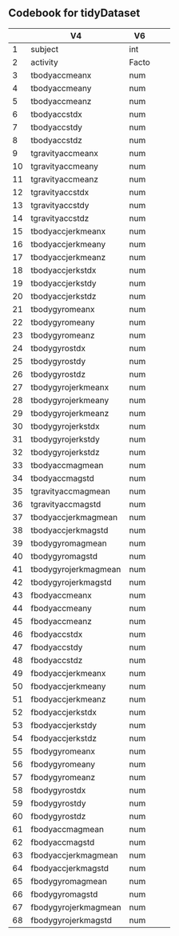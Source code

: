 ## Codebook for tidyDataset

|    | V4                   | V6    |   |   |
|----|----------------------|-------|---|---|
| 1  | subject              | int   |   |   |
| 2  | activity             | Facto |   |   |
| 3  | tbodyaccmeanx        | num   |   |   |
| 4  | tbodyaccmeany        | num   |   |   |
| 5  | tbodyaccmeanz        | num   |   |   |
| 6  | tbodyaccstdx         | num   |   |   |
| 7  | tbodyaccstdy         | num   |   |   |
| 8  | tbodyaccstdz         | num   |   |   |
| 9  | tgravityaccmeanx     | num   |   |   |
| 10 | tgravityaccmeany     | num   |   |   |
| 11 | tgravityaccmeanz     | num   |   |   |
| 12 | tgravityaccstdx      | num   |   |   |
| 13 | tgravityaccstdy      | num   |   |   |
| 14 | tgravityaccstdz      | num   |   |   |
| 15 | tbodyaccjerkmeanx    | num   |   |   |
| 16 | tbodyaccjerkmeany    | num   |   |   |
| 17 | tbodyaccjerkmeanz    | num   |   |   |
| 18 | tbodyaccjerkstdx     | num   |   |   |
| 19 | tbodyaccjerkstdy     | num   |   |   |
| 20 | tbodyaccjerkstdz     | num   |   |   |
| 21 | tbodygyromeanx       | num   |   |   |
| 22 | tbodygyromeany       | num   |   |   |
| 23 | tbodygyromeanz       | num   |   |   |
| 24 | tbodygyrostdx        | num   |   |   |
| 25 | tbodygyrostdy        | num   |   |   |
| 26 | tbodygyrostdz        | num   |   |   |
| 27 | tbodygyrojerkmeanx   | num   |   |   |
| 28 | tbodygyrojerkmeany   | num   |   |   |
| 29 | tbodygyrojerkmeanz   | num   |   |   |
| 30 | tbodygyrojerkstdx    | num   |   |   |
| 31 | tbodygyrojerkstdy    | num   |   |   |
| 32 | tbodygyrojerkstdz    | num   |   |   |
| 33 | tbodyaccmagmean      | num   |   |   |
| 34 | tbodyaccmagstd       | num   |   |   |
| 35 | tgravityaccmagmean   | num   |   |   |
| 36 | tgravityaccmagstd    | num   |   |   |
| 37 | tbodyaccjerkmagmean  | num   |   |   |
| 38 | tbodyaccjerkmagstd   | num   |   |   |
| 39 | tbodygyromagmean     | num   |   |   |
| 40 | tbodygyromagstd      | num   |   |   |
| 41 | tbodygyrojerkmagmean | num   |   |   |
| 42 | tbodygyrojerkmagstd  | num   |   |   |
| 43 | fbodyaccmeanx        | num   |   |   |
| 44 | fbodyaccmeany        | num   |   |   |
| 45 | fbodyaccmeanz        | num   |   |   |
| 46 | fbodyaccstdx         | num   |   |   |
| 47 | fbodyaccstdy         | num   |   |   |
| 48 | fbodyaccstdz         | num   |   |   |
| 49 | fbodyaccjerkmeanx    | num   |   |   |
| 50 | fbodyaccjerkmeany    | num   |   |   |
| 51 | fbodyaccjerkmeanz    | num   |   |   |
| 52 | fbodyaccjerkstdx     | num   |   |   |
| 53 | fbodyaccjerkstdy     | num   |   |   |
| 54 | fbodyaccjerkstdz     | num   |   |   |
| 55 | fbodygyromeanx       | num   |   |   |
| 56 | fbodygyromeany       | num   |   |   |
| 57 | fbodygyromeanz       | num   |   |   |
| 58 | fbodygyrostdx        | num   |   |   |
| 59 | fbodygyrostdy        | num   |   |   |
| 60 | fbodygyrostdz        | num   |   |   |
| 61 | fbodyaccmagmean      | num   |   |   |
| 62 | fbodyaccmagstd       | num   |   |   |
| 63 | fbodyaccjerkmagmean  | num   |   |   |
| 64 | fbodyaccjerkmagstd   | num   |   |   |
| 65 | fbodygyromagmean     | num   |   |   |
| 66 | fbodygyromagstd      | num   |   |   |
| 67 | fbodygyrojerkmagmean | num   |   |   |
| 68 | fbodygyrojerkmagstd  | num   |   |   |